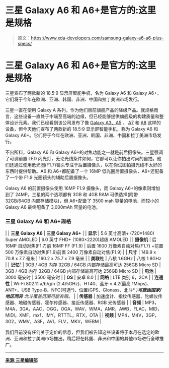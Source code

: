 # 三星 Galaxy A6 和 A6+是官方的:这里是规格

> 原文：<https://www.xda-developers.com/samsung-galaxy-a6-a6-plus-specs/>

# 三星 Galaxy A6 和 A6+是官方的:这里是规格

三星宣布了两款新的 18.5:9 显示屏智能手机，名为 Galaxy A6 和 Galaxy A6+。它们将于今年在欧洲、亚洲、韩国、非洲、中国和拉丁美洲市场发行。

三星一直在使用 Galaxy A 系列，作为他们目前旗舰产品的降级产品。就规格而言，这些设备一直处于中端至高端的边缘，但已经能够提供旗舰级的构建质量和整体设计元素。我们已经看到该公司发布了像 [Galaxy A3、A5](https://www.xda-developers.com/official-twrp-galaxy-s4-mini-galaxy-a3-a5-moto-z2-force-xperia-tablet-z/) 、 [A7](https://www.xda-developers.com/pixel-c-nexus-6-lineageos-15-1-samsung-galaxy-a5-a7-2017-lineageos-14-1/) 和 [A8](https://www.xda-developers.com/samsung-galaxy-a8-2018-launched-india/) 这样的设备，但今天他们宣布了两款新的 18.5:9 显示屏智能手机，称为 Galaxy A6 和 Galaxy A6+。它们将于今年在欧洲、亚洲、韩国、非洲、中国和拉丁美洲市场发行。

不出所料，Galaxy A6 和 Galaxy A6+的对焦功能之一就是前后摄像头。三星强调了可调前置 LED 闪光灯，无论光线条件如何，它都可以让你拍出时尚的自拍。他们还通过使用低光圈(F1.7)镜头专注于后置摄像头，以在你试图拍摄光线不太好的东西时提供帮助。A6 和 A6+都配备了一个 16MP 低光圈后置摄像头，A6+还配备了一个带 F1.9 光圈镜头的辅助后置摄像头。

Galaxy A6 的前置摄像头使用 16MP F1.9 摄像头，而 Galaxy A6+的像素则增加到了 24MP。三星的两个选项都有 3GB 和 4GB RAM 可供选择(附带 32GB/64GB 内部存储模块)，但 A6+配备了 3500 mah 容量的电池，而较小的 Galaxy A6 最终配备了 3,000mAh 容量的电池。

### **三星 Galaxy A6 和 A6+规格**

|  | **三星 Galaxy A6** | **三星 Galaxy A6+** |
| **显示** | 5.6 英寸高清+ (720×1480) Super AMOLED | 6.0 英寸 FHD+ (1080×2220)超级 AMOLED |
| **摄像机** | 后 16MP 自动对焦(F1.7)前 16MP FF (F1.9) | 后置 1600 万像素自动对焦(F1.7) +前置 500 万像素自动对焦(F1.9)前置 2400 万像素自动对焦(F1.9) |
| **尺寸** | 149.9 x 70.8 x 7.7 毫米 | 160.2 x 75.7 x 7.9 毫米 |
| **美联社** | 八核 1.6GHz | 八核 1.8GHz |
| **记忆[⁷](https://news.samsung.com/global/samsung-introduces-the-galaxy-a6-and-a6-plus-featuring-an-advanced-camera-stylish-design-and-added-everyday-features#_ftn7)** | 3GB / 4GB 内存 32GB / 64GB 内部存储最高可达 256GB Micro SD | 3GB / 4GB 内存 32GB / 64GB 内部存储最高可达 256GB Micro SD |
| **电池** | 3000 毫安时 | 3500 毫安时 |
| **OS** | 安卓 8.0 |
| **网络** | LTE 类别 6，2CA |
| **连通性** | Wi-Fi 802.11 a/b/g/n (2.4/5GHz)、HT40、蓝牙 v 4.2(最高 1Mbps)、ANT+、USB Type-B、NFC(可选*)、位置(GPS、Glonass、北斗* *)**可能因国家/地区而异*** *北斗覆盖范围可能有限。* |
| **传感器** | 加速度计、指纹传感器、陀螺仪传感器、地磁传感器、霍尔传感器、接近传感器、RGB 光传感器 |
| **音频** | MP3，M4A，3GA，AAC，OGG，OGA，WAV，WMA，AMR，AWB，FLAC，MID，MIDI，XMF，mxf，IMY，RTTTL，RTX，OTA |
| **视频** | MP4，M4V，3GP，3G2，WMV，ASF，AVI，FLV，MKV，WEBM |

我们目前没有任何关于定价的信息，但我们被告知这些设备将于本月在选定的欧洲、亚洲和拉丁美洲市场推出。稍后将在韩国、非洲和中国的其他市场进行全球推广。

* * *

[**来源:三星编辑部**](https://news.samsung.com/global/samsung-introduces-the-galaxy-a6-and-a6-plus-featuring-an-advanced-camera-stylish-design-and-added-everyday-features)